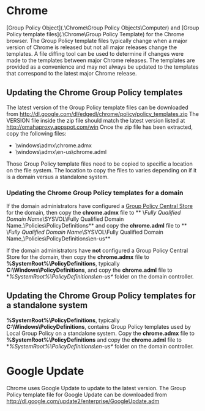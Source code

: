 # Chrome

[Group Policy Object](.\Chrome\Group Policy Objects\Computer\) and [Group Policy template files](.\Chrome\Group Policy Template\) for the Chrome browser. The Group Policy template files typically change when a major version of Chrome is released but not all major releases change the templates. A file diffing tool can be used to determine if changes were made to the templates between major Chrome releases. The templates are provided as a convenience and may not always be updated to the templates that correspond to the latest major Chrome release.

## Updating the Chrome Group Policy templates

The latest version of the Group Policy template files can be downloaded from http://dl.google.com/dl/edgedl/chrome/policy/policy_templates.zip The VERSION file inside the zip file should match the latest version listed at http://omahaproxy.appspot.com/win Once the zip file has been extracted, copy the following files:
* \windows\admx\chrome.admx
* \windows\admx\en-us\chrome.adml


Those Group Policy template files need to be copied to specific a location on the file system. The location to copy the files to varies depending on if it is a domain versus a standalone system.

### Updating the Chrome Group Policy templates for a domain 

If the domain administrators have configured a [Group Policy Central Store](https://support.microsoft.com/en-us/kb/929841) for the domain, then copy the **chrome.admx** file to ** \\_Fully Qualified Domain Name_\SYSVOL\Fully Qualified Domain Name_\Policies\PolicyDefinitions\** and copy the **chrome.adml** file to ** \\_Fully Qualified Domain Name_\SYSVOL\Fully Qualified Domain Name_\Policies\PolicyDefinitions\en-us\**


If the domain administrators have **not** configured a Group Policy Central Store for the domain, then copy the **chrome.admx** file to **%SystemRoot%\PolicyDefinitions**, typically **C:\Windows\PolicyDefinitions**, and copy the **chrome.adml** file to **%SystemRoot%\PolicyDefinitions\en-us\** folder on the domain controller.

## Updating the Chrome Group Policy templates for a standalone system 

**%SystemRoot%\PolicyDefinitions**, typically **C:\Windows\PolicyDefinitions**, contains Group Policy templates used by Local Group Policy on a standalone system. Copy the **chrome.admx** file to **%SystemRoot%\PolicyDefinitions** and copy the **chrome.adml** file to **%SystemRoot%\PolicyDefinitions\en-us\** folder on the domain controller.


# Google Update
Chrome uses Google Update to update to the latest version. The Group Policy template file for Google Update can be downloaded from http://dl.google.com/update2/enterprise/GoogleUpdate.adm